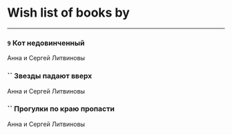# Wish list of books by [](https://ok.ru/profile/536771522733)
---

### `9` Кот недовинченный
Анна и Сергей Литвиновы

### `` Звезды падают вверх
Анна и Сергей Литвиновы

### `` Прогулки по краю пропасти
Анна и Сергей Литвиновы

